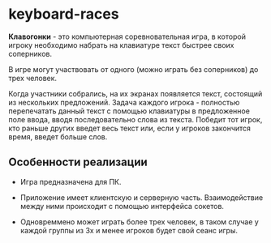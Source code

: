 # keyboard-races

__Клавогонки__ - это компьютерная соревновательная игра, в которой игроку необходимо набрать на клавиатуре текст быстрее своих соперников.

В игре могут участвовать от одного (можно играть без соперников) до трех человек.

Когда участники собрались, на их экранах появляется текст, состоящий из нескольких предложений. Задача каждого игрока - полностью перепечатать данный текст с помощью клавиатуры в предложенное поле ввода, вводя последовательно слова из текста. Победит тот игрок, кто раньше других введет весь текст или, если у игроков закончится время, введет больше слов.

## Особенности реализации

- Игра предназначена для ПК.

- Приложение имеет клиентскую и серверную часть. Взаимодействие между ними происходит с помощью интерфейса сокетов.

- Одновреммено может играть более трех человек, в таком случае у каждой группы из 3х и менее игроков будет свой сеанс игры.

